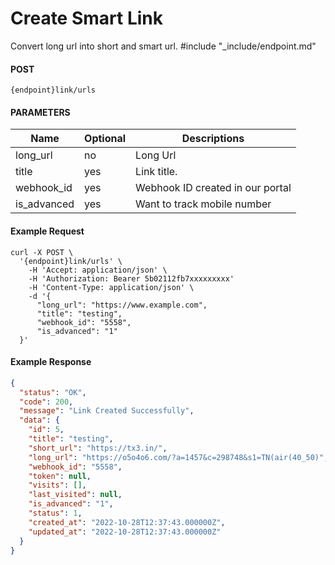 # Create Smart Link

Convert long url into short and smart url.
#include "_include/endpoint.md"

#### POST

```
{endpoint}link/urls
```

#### PARAMETERS

| Name        | Optional | Descriptions                     |
| ----------- | -------- | -------------------------------- |
| long_url    | no       | Long Url                         |
| title       | yes      | Link title.                      |
| webhook_id  | yes      | Webhook ID created in our portal |
| is_advanced | yes      | Want to track mobile number      |

#### Example Request

```
curl -X POST \
  '{endpoint}link/urls' \
    -H 'Accept: application/json' \
    -H 'Authorization: Bearer 5b02112fb7xxxxxxxxx'
    -H 'Content-Type: application/json' \
    -d '{
      "long_url": "https://www.example.com",
      "title": "testing",
      "webhook_id": "5558",
      "is_advanced": "1"
  }'
```

#### Example Response

```json
{
  "status": "OK",
  "code": 200,
  "message": "Link Created Successfully",
  "data": {
    "id": 5,
    "title": "testing",
    "short_url": "https://tx3.in/",
    "long_url": "https://o5o4o6.com/?a=1457&c=298748&s1=TN(air(40_50)",
    "webhook_id": "5558",
    "token": null,
    "visits": [],
    "last_visited": null,
    "is_advanced": "1",
    "status": 1,
    "created_at": "2022-10-28T12:37:43.000000Z",
    "updated_at": "2022-10-28T12:37:43.000000Z"
  }
}
```
